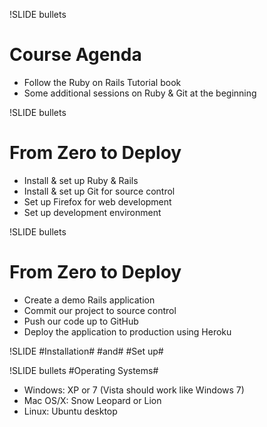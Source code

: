 !SLIDE bullets
# Course Agenda #
* Follow the Ruby on Rails Tutorial book
* Some additional sessions on Ruby & Git at the beginning

!SLIDE bullets
# From Zero to Deploy #
* Install & set up Ruby & Rails
* Install & set up Git for source control
* Set up Firefox for web development
* Set up development environment

!SLIDE bullets
# From Zero to Deploy #
* Create a demo Rails application
* Commit our project to source control
* Push our code up to GitHub
* Deploy the application to production using Heroku 

!SLIDE
#Installation#
#and#
#Set up#

!SLIDE bullets
#Operating Systems#
* Windows: XP or 7 (Vista should work like Windows 7)
* Mac OS/X: Snow Leopard or Lion
* Linux: Ubuntu desktop


